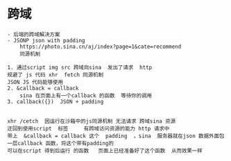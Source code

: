 # 跨域  
    - 后端的跨域解决方案
    - JSONP json with padding 
        https://photo.sina.cn/aj/index?page=1&cate=recommend
        同源机制

    1. 通过script img src 跨域向sina  发出了请求  http
    规避了 js 代码 xhr  fetch 同源机制
    JSON JS 代码能够使用 
    2. &callback = callback 
        sina 在页面上有一个callback 的函数  等待你的调用
    3. callback({})  JSON + padding  


    xhr /cetch  因运行在沙箱中的js同源机制 无法请求 跨域sina 资源 
    迂回到使用script  标签     有跨域访问资源的能力 http 请求中
    带上  &callback = callback 这个  padding  ，sina  服务器就在json 数据外面包一层callback 函数，将这个带有padding的
    可以在script 得到后运行 的函数   页面上已经准备好了这个函数  从而效果一样

